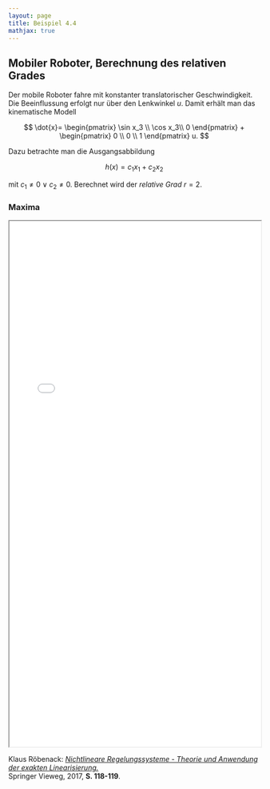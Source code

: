 ```yaml
---
layout: page
title: Beispiel 4.4
mathjax: true
---
```


## Mobiler Roboter, Berechnung des relativen Grades

Der mobile Roboter fahre mit konstanter translatorischer Geschwindigkeit. Die Beeinflussung erfolgt nur über den Lenkwinkel $u$. Damit erhält man das kinematische Modell

$$
 \dot{x}=
 \begin{pmatrix}
  \sin x_3 \\ \cos x_3\\ 0
 \end{pmatrix} +
 \begin{pmatrix}
  0 \\ 0 \\ 1
 \end{pmatrix} u.
$$

Dazu betrachte man die Ausgangsabbildung

$$
h(x)=c_1x_1 + c_2x_2
$$

mit $c_1\neq0 \lor c_2\neq0$.
Berechnet wird der *relative Grad* $r=2$.

### Maxima

<iframe src="Roboter_rel_Grad.html" width="100%" height="1050"></iframe>


Klaus Röbenack:
[*Nichtlineare Regelungssysteme - Theorie und Anwendung der exakten Linearisierung.*](https://link.springer.com/book/10.1007/978-3-662-44091-9)   
Springer Vieweg, 2017, **S. 118-119**.

